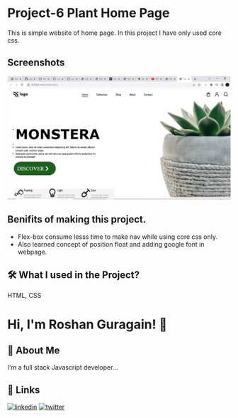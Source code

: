 
# Project-6 Plant Home Page

This is simple website of home page. In this project I have only used core css.





## Screenshots

![App Screenshot](./screenshot/Screenshot%20(109).png)



## Benifits of making this project.


 - Flex-box consume lesss time to make nav while using core css only.
 - Also learned concept of position float and adding google font in webpage.




## 🛠 What I used  in the Project?
 HTML, CSS


# Hi, I'm Roshan Guragain! 👋

## 🚀 About Me
I'm a full stack Javascript developer...


## 🔗 Links

[![linkedin](https://img.shields.io/badge/linkedin-0A66C2?style=for-the-badge&logo=linkedin&logoColor=white)](https://www.linkedin.com/in/roshan-guragain-guragain-747aa4245/)
[![twitter](https://img.shields.io/badge/twitter-1DA1F2?style=for-the-badge&logo=twitter&logoColor=white)](https://twitter.com/RoshanGuragain3)


